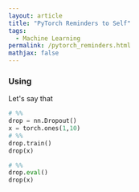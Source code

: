 ```yaml
---
layout: article
title: "PyTorch Reminders to Self"
tags:
  - Machine Learning
permalink: /pytorch_reminders.html
mathjax: false
---
```


### Using 
Let's say that 


```python
# %%
drop = nn.Dropout()
x = torch.ones(1,10)
# %%
drop.train()
drop(x)

# %%
drop.eval()
drop(x)

```